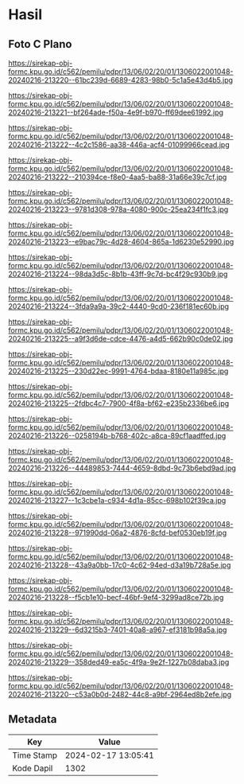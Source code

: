 # Hasil

## Foto C Plano

https://sirekap-obj-formc.kpu.go.id/c562/pemilu/pdpr/13/06/02/20/01/1306022001048-20240216-213220--61bc239d-6689-4283-98b0-5c1a5e43d4b5.jpg

https://sirekap-obj-formc.kpu.go.id/c562/pemilu/pdpr/13/06/02/20/01/1306022001048-20240216-213221--bf264ade-f50a-4e9f-b970-ff69dee61992.jpg

https://sirekap-obj-formc.kpu.go.id/c562/pemilu/pdpr/13/06/02/20/01/1306022001048-20240216-213222--4c2c1586-aa38-446a-acf4-01099966cead.jpg

https://sirekap-obj-formc.kpu.go.id/c562/pemilu/pdpr/13/06/02/20/01/1306022001048-20240216-213222--210394ce-f8e0-4aa5-ba88-31a66e39c7cf.jpg

https://sirekap-obj-formc.kpu.go.id/c562/pemilu/pdpr/13/06/02/20/01/1306022001048-20240216-213223--9781d308-978a-4080-900c-25ea234f1fc3.jpg

https://sirekap-obj-formc.kpu.go.id/c562/pemilu/pdpr/13/06/02/20/01/1306022001048-20240216-213223--e9bac79c-4d28-4604-865a-1d6230e52990.jpg

https://sirekap-obj-formc.kpu.go.id/c562/pemilu/pdpr/13/06/02/20/01/1306022001048-20240216-213224--98da3d5c-8b1b-43ff-9c7d-bc4f29c930b9.jpg

https://sirekap-obj-formc.kpu.go.id/c562/pemilu/pdpr/13/06/02/20/01/1306022001048-20240216-213224--3fda9a9a-39c2-4440-9cd0-236f181ec60b.jpg

https://sirekap-obj-formc.kpu.go.id/c562/pemilu/pdpr/13/06/02/20/01/1306022001048-20240216-213225--a9f3d6de-cdce-4476-a4d5-662b90c0de02.jpg

https://sirekap-obj-formc.kpu.go.id/c562/pemilu/pdpr/13/06/02/20/01/1306022001048-20240216-213225--230d22ec-9991-4764-bdaa-8180e11a985c.jpg

https://sirekap-obj-formc.kpu.go.id/c562/pemilu/pdpr/13/06/02/20/01/1306022001048-20240216-213225--2fdbc4c7-7900-4f8a-bf62-e235b2336be6.jpg

https://sirekap-obj-formc.kpu.go.id/c562/pemilu/pdpr/13/06/02/20/01/1306022001048-20240216-213226--0258194b-b768-402c-a8ca-89cf1aadffed.jpg

https://sirekap-obj-formc.kpu.go.id/c562/pemilu/pdpr/13/06/02/20/01/1306022001048-20240216-213226--44489853-7444-4659-8dbd-9c73b6ebd9ad.jpg

https://sirekap-obj-formc.kpu.go.id/c562/pemilu/pdpr/13/06/02/20/01/1306022001048-20240216-213227--1c3cbe1a-c934-4d1a-85cc-698b102f39ca.jpg

https://sirekap-obj-formc.kpu.go.id/c562/pemilu/pdpr/13/06/02/20/01/1306022001048-20240216-213228--971990dd-06a2-4876-8cfd-bef0530eb19f.jpg

https://sirekap-obj-formc.kpu.go.id/c562/pemilu/pdpr/13/06/02/20/01/1306022001048-20240216-213228--43a9a0bb-17c0-4c62-94ed-d3a19b728a5e.jpg

https://sirekap-obj-formc.kpu.go.id/c562/pemilu/pdpr/13/06/02/20/01/1306022001048-20240216-213228--f5cb1e10-becf-46bf-9ef4-3299ad8ce72b.jpg

https://sirekap-obj-formc.kpu.go.id/c562/pemilu/pdpr/13/06/02/20/01/1306022001048-20240216-213229--6d3215b3-7401-40a8-a967-ef3181b98a5a.jpg

https://sirekap-obj-formc.kpu.go.id/c562/pemilu/pdpr/13/06/02/20/01/1306022001048-20240216-213229--358ded49-ea5c-4f9a-9e2f-1227b08daba3.jpg

https://sirekap-obj-formc.kpu.go.id/c562/pemilu/pdpr/13/06/02/20/01/1306022001048-20240216-213220--c53a0b0d-2482-44c8-a9bf-2964ed8b2efe.jpg


## Metadata

| Key        | Value               |
| ---------- | ------------------- |
| Time Stamp | 2024-02-17 13:05:41 |
| Kode Dapil | 1302                |



